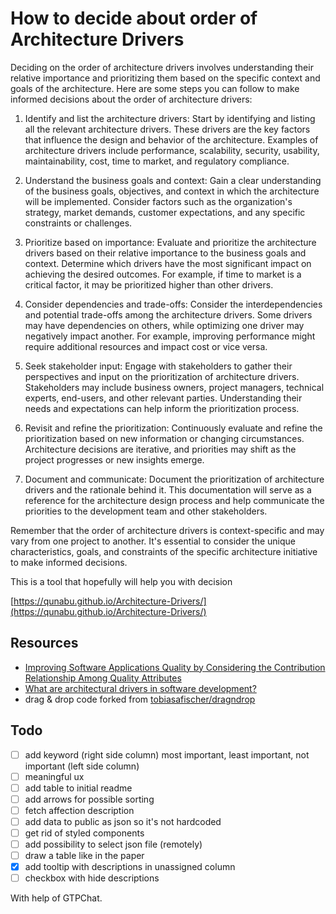 # How to decide about order of Architecture Drivers

Deciding on the order of architecture drivers involves understanding their relative importance and prioritizing them based on the specific context and goals of the architecture. Here are some steps you can follow to make informed decisions about the order of architecture drivers:

1. Identify and list the architecture drivers: Start by identifying and listing all the relevant architecture drivers. These drivers are the key factors that influence the design and behavior of the architecture. Examples of architecture drivers include performance, scalability, security, usability, maintainability, cost, time to market, and regulatory compliance.

2. Understand the business goals and context: Gain a clear understanding of the business goals, objectives, and context in which the architecture will be implemented. Consider factors such as the organization's strategy, market demands, customer expectations, and any specific constraints or challenges.

3. Prioritize based on importance: Evaluate and prioritize the architecture drivers based on their relative importance to the business goals and context. Determine which drivers have the most significant impact on achieving the desired outcomes. For example, if time to market is a critical factor, it may be prioritized higher than other drivers.

4. Consider dependencies and trade-offs: Consider the interdependencies and potential trade-offs among the architecture drivers. Some drivers may have dependencies on others, while optimizing one driver may negatively impact another. For example, improving performance might require additional resources and impact cost or vice versa.

5. Seek stakeholder input: Engage with stakeholders to gather their perspectives and input on the prioritization of architecture drivers. Stakeholders may include business owners, project managers, technical experts, end-users, and other relevant parties. Understanding their needs and expectations can help inform the prioritization process.

6. Revisit and refine the prioritization: Continuously evaluate and refine the prioritization based on new information or changing circumstances. Architecture decisions are iterative, and priorities may shift as the project progresses or new insights emerge.

7. Document and communicate: Document the prioritization of architecture drivers and the rationale behind it. This documentation will serve as a reference for the architecture design process and help communicate the priorities to the development team and other stakeholders.

Remember that the order of architecture drivers is context-specific and may vary from one project to another. It's essential to consider the unique characteristics, goals, and constraints of the specific architecture initiative to make informed decisions.

This is a tool that hopefully will help you with decision

[https://qunabu.github.io/Architecture-Drivers/](https://qunabu.github.io/Architecture-Drivers/)

## Resources

-  [Improving Software Applications Quality by Considering the Contribution Relationship Among Quality Attributes](https://www.researchgate.net/publication/303028310_Improving_Software_Applications_Quality_by_Considering_the_Contribution_Relationship_Among_Quality_Attributes)
-  [What are architectural drivers in software development?](https://appunite.com/blog/what-are-architectural-drivers-in-software-development)
-  drag & drop code forked from [tobiasafischer/dragndrop](https://github.com/tobiasafischer/dragndrop)

## Todo

-  [ ] add keyword (right side column) most important, least important, not important (left side column)
-  [ ] meaningful ux
-  [ ] add table to initial readme
-  [ ] add arrows for possible sorting
-  [ ] fetch affection description
-  [ ] add data to public as json so it's not hardcoded
-  [ ] get rid of styled components
-  [ ] add possibility to select json file (remotely)
-  [ ] draw a table like in the paper
-  [x] add tooltip with descriptions in unassigned column
-  [ ] checkbox with hide descriptions

With help of GTPChat.

